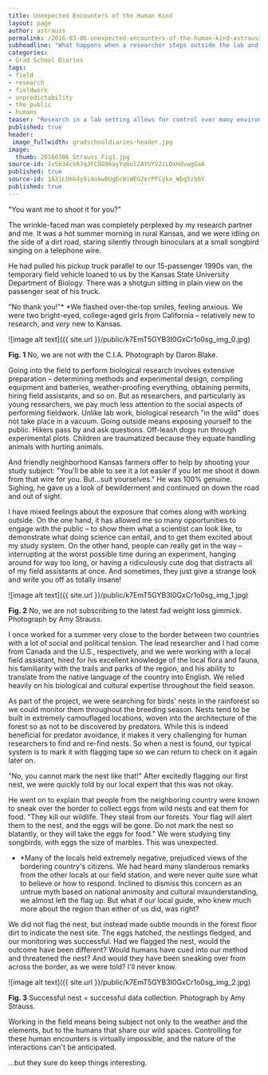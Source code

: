 ```yaml
---
title: Unexpected Encounters of the Human Kind
layout: page
author: astrauss
permalink: /2016-03-06-unexpected-encounters-of-the-human-kind-astrauss/
subheadline: "What happens when a researcher steps outside the lab and into the public sphere?"
categories:
- Grad School Diaries
tags:
- field
- research
- fieldwork
- unpredictability
- the public
- humans
teaser: "Research in a lab setting allows for control over many environmental variables and conditions, but can be limiting due to the unnatural context. Research in a field setting can be more natural and realistic, however that tight control over the environment is lost. One unpredictable source of a challenging field environment? People."
published: true
header: 
 image_fullwidth: gradschooldiaries-header.jpg
image:
  thumb: 20160306_Strauss_Fig1.jpg
source-id: 1vSb34ck6JqJFCDG96ayYq6ol2AYUYV2iLDxHdvwgGaA
published: true
source-id: 1A31LUmk4y9iAokw0Ug6cWiWEG2erPFCyko_Wbq5zb6Y
published: true
---
```

"You want me to shoot it for you?" 

The wrinkle-faced man was completely perplexed by my research partner and me. It was a hot summer morning in rural Kansas, and we were idling on the side of a dirt road, staring silently through binoculars at a small songbird singing on a telephone wire. 

He had pulled his pickup truck parallel to our 15-passenger 1990s van, the temporary field vehicle loaned to us by the Kansas State University Department of Biology. There was a shotgun sitting in plain view on the passenger seat of his truck.

"No thank you!"* *We flashed over-the-top smiles, feeling anxious. We were two bright-eyed, college-aged girls from California – relatively new to research, and *very* new to Kansas.

![image alt text]({{ site.url }}/public/k7EmT5GYB3I0GxCr1o0sg_img_0.jpg)

**Fig. 1** No, we are not with the C.I.A. Photograph by Daron Blake.

Going into the field to perform biological research involves extensive preparation – determining methods and experimental design, compiling equipment and batteries, weather-proofing everything, obtaining permits, hiring field assistants, and so on. But as researchers, and particularly as young researchers, we pay much less attention to the social aspects of performing fieldwork. Unlike lab work, biological research "in the wild" does not take place in a vacuum. Going outside means exposing yourself to the public. Hikers pass by and ask questions. Off-leash dogs run through experimental plots. Children are traumatized because they equate handling animals with hurting animals. 

And friendly neighborhood Kansas farmers offer to help by shooting your study subject: "You'll be able to see it a lot easier if you let me shoot it down from that wire for you. But…suit yourselves." He was 100% genuine. Sighing, he gave us a look of bewilderment and continued on down the road and out of sight.

I have mixed feelings about the exposure that comes along with working outside. On the one hand, it has allowed me so many opportunities to engage with the public – to show them what a scientist can look like, to demonstrate what doing science can entail, and to get them excited about my study system. On the other hand, people can really get in the way – interrupting at the worst possible time during an experiment, hanging around for way too long, or having a ridiculously cute dog that distracts all of my field assistants at once. And sometimes, they just give a strange look and write you off as totally insane!

![image alt text]({{ site.url }}/public/k7EmT5GYB3I0GxCr1o0sg_img_1.jpg)

**Fig. 2** No, we are not subscribing to the latest fad weight loss gimmick. Photograph by Amy Strauss.

I once worked for a summer very close to the border between two countries with a lot of social and political tension. The lead researcher and I had come from Canada and the U.S., respectively, and we were working with a local field assistant, hired for his excellent knowledge of the local flora and fauna, his familiarity with the trails and parks of the region, and his ability to translate from the native language of the country into English. We relied heavily on his biological and cultural expertise throughout the field season. 

As part of the project, we were searching for birds' nests in the rainforest so we could monitor them throughout the breeding season. Nests tend to be built in extremely camouflaged locations, woven into the architecture of the forest so as not to be discovered by predators. While this is indeed beneficial for predator avoidance, it makes it very challenging for human researchers to find and re-find nests. So when a nest is found, our typical system is to mark it with flagging tape so we can return to check on it again later on.

"No, you cannot mark the nest like that!" After excitedly flagging our first nest, we were quickly told by our local expert that this was not okay.

He went on to explain that people from the neighboring country were known to sneak over the border to collect eggs from wild nests and eat them for food. "They kill our wildlife. They steal from our forests. Your flag will alert them to the nest, and the eggs will be gone. Do not mark the nest so blatantly, or they will take the eggs for food." We were studying tiny songbirds, with eggs the size of marbles. This was unexpected.

* *Many of the locals held extremely negative, prejudiced views of the bordering country's citizens. We had heard many slanderous remarks from the other locals at our field station, and were never quite sure what to believe or how to respond. Inclined to dismiss this concern as an untrue myth based on national animosity and cultural misunderstanding, we almost left the flag up. But what if our local guide, who knew much more about the region than either of us did, was right?

We did not flag the nest, but instead made subtle mounds in the forest floor dirt to indicate the nest site. The eggs hatched, the nestlings fledged, and our monitoring was successful. Had we flagged the nest, would the outcome have been different? Would humans have cued into our method and threatened the nest? And would they have been sneaking over from across the border, as we were told? I'll never know.

![image alt text]({{ site.url }}/public/k7EmT5GYB3I0GxCr1o0sg_img_2.jpg)

**Fig. 3** Successful nest = successful data collection. Photograph by Amy Strauss.

Working in the field means being subject not only to the weather and the elements, but to the humans that share our wild spaces. Controlling for these human encounters is virtually impossible, and the nature of the interactions can't be anticipated.

…but they sure do keep things interesting.

